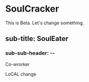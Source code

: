# SoulCracker
This is Beta.
Let's change something.

## sub-title: SoulEater
### sub-sub-header: --
Co-wrorker


LoCAL change